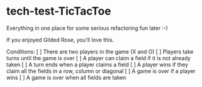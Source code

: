 # tech-test-TicTacToe
Everything in one place for some serious refactoring fun later :-)

If you enjoyed Gilded Rose, you'll love this.


Conditions:
[ ] There are two players in the game (X and O)
[ ] Players take turns until the game is over
[ ] A player can claim a field if it is not already taken
[ ] A turn ends when a player claims a field
[ ] A player wins if they claim all the fields in a row, column or diagonal
[ ] A game is over if a player wins
[ ] A game is over when all fields are taken
